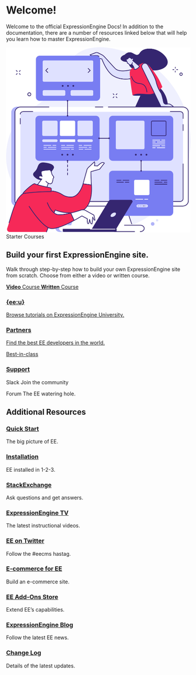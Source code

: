 <!--
    This source file is part of the open source project
    ExpressionEngine User Guide (https://github.com/ExpressionEngine/ExpressionEngine-User-Guide)

    @link      https://expressionengine.com/
    @copyright Copyright (c) 2003-2020, Packet Tide, LLC (https://packettide.com)
    @license   https://expressionengine.com/license Licensed under Apache License, Version 2.0
-->

# Welcome!

Welcome to the official ExpressionEngine Docs! In addition to the documentation, there are a number of resources linked below that will help you learn how to master ExpressionEngine.

<div id="welcome-introduce" class="max-w-full mx-auto p-8 lg:p-10 bg-white rounded-lg shadow-black flex mt-12 flex-wrap lg:flex-nowrap">
    <div class="w-64 h-64 mr-10 flex-shrink-0 mb-4 lg:mb-0">
        <img src="_images/welcome-image.svg" width="max-w-full mb-0">
    </div>
    <div class="mb-0">
        <span class="text-red font-bold uppercase text-xs mb-4 block tracking-wider">Starter Courses</span>
        <h2 class="text-purple-dark mb-4 leading-snug p-0 mt-0 border-none text-2">Build your first ExpressionEngine site.</h2>
        <p class="text-purple-dark text-base pb-7 mb-0">Walk through step-by-step how to build your own ExpressionEngine site from scratch. Choose from either a video or written course.</p>
        <p class="links-wrapper flex mb-0 flex-wrap xl:flex-nowrap">
            <a href="https://u.expressionengine.com/course/getting-started-with-expressionengine-video-course" class="inline-flex text-base h-12 leading-none justify-center items-center bg-red mb-4 xl:mb-0 mr-2.5 rounded-5 border border-solid border-red hover:bg-white hover:text-red text-white" target="_BLANK">
                <strong>Video</strong>&nbsp;Course
                <i class="fas fa-arrow-right ml-2"></i>
            </a>
            <a href="https://u.expressionengine.com/course/introduction-to-building-an-expressionengine-site" class="inline-flex text-base h-12 leading-none justify-center items-center bg-red rounded-5 border border-solid border-red hover:bg-white hover:text-red text-white" target="_BLANK">
                <strong>Written</strong>&nbsp;Course
                <i class="fas fa-arrow-right ml-2"></i>
            </a>
        </p>
    </div>
</div>

<div id="welcome-grid" class="grid grid-cols-1 lg:grid-cols-3 gap-x-6 gap-y-6 lg:gap-y-0 my-8">
    <a href="https://u.expressionengine.com" class="university rounded-lg bg-purple-new mb-0 text-white text-center overflow-hidden px-7 py-9 flex items-center justify-start flex-col relative border-none" target="_BLANK">
        <h3 class="text-3xl xl:text-5xl mb-7 mt-0 font-normal">{ee:u}</h3>
        <p class="text-base text-white text-opacity-80 mb-0">Browse tutorials on ExpressionEngine University.</p>
    </a>
    <a href="https://expressionengine.com/partners" class="partners rounded-lg bg-purple-lightest mb-0 text-center overflow-hidden pt-5 pb-7 px-7 flex items-center justify-center flex-col relative border-none" target="_BLANK">
        <span class="flex items-center justify-center rounded-full bg-purple-new p-4">
            <i class="fas fa-star text-4xl text-white text-opacity-50"></i>
        </span>
        <h3 class="text-2xl lg:text-2 text-purple-dark mt-3 mb-2">Partners</h3>
        <p class="text-base text-brand text-opacity-70 mb-0">Find the best EE developers in the world.</p>
    </a>
    <a href="https://expressionengine.com/support" class="support rounded-lg flex items-center justify-center flex-col bg-purple-regular text-white mb-0 relative h-56 lg:h-auto pt-5 pb-7 px-7 border-none" target="_BLANK">
        <p class="uppercase text-sm font-semibold mb-0">Best-in-class</p>
        <h3 class="m-0 font-semibold">Support</h3>
    </a>
</div>

<div id="welcome-links" class="grid grid-cols-1 lg:grid-cols-2 gap-x-7 gap-y-7 lg:gap-y-0 mb-12">
    <div class="slack rounded-lg bg-purple-regular pl-5 pr-6 py-3.5 relative flex mb-0 items-center">
        <p class="mr-4 flex-shrink-0 w-16 mb-0">
            <i class="fab fa-slack text-7xl text-white"></i>
        </p>
        <p class="mb-0 flex flex-wrap w-full items-center">
            <span class="title text-1.75 text-white font-semibold block w-full leading-none">Slack</span>
            <span class="flex text-base text-white text-opacity-70 w-full leading-none items-center">Join the community<i class="fas fa-arrow-right text-base ml-auto"></i></span>
        </p>
        <a href="https://expressionengine.com/blog/join-us-in-slack" class="absolute w-full h-full inset-0 border-none" target="_BLANK"></a>
    </div>
    <div class="forums rounded-lg bg-purple-lightest pl-5 pr-6 py-3.5 relative flex mb-0 items-center">
        <p class="mr-4 flex-shrink-0 w-16 h-16 bg-purple-tint rounded-5 flex items-center justify-center mb-0">
            <i class="fas fa-comment text-4xl text-white"></i>
        </p>
        <p class="mb-0 flex flex-wrap w-full items-center">
            <span class="title text-1.75 text-brand font-semibold block leading-none w-full">Forum</span>
            <span class="flex items-center text-base text-brand text-opacity-70 leading-none w-full">The EE watering hole.<i class="fas fa-arrow-right text-base ml-auto"></i></span>
        </p>
        <a href="https://expressionengine.com/forums" class="absolute w-full h-full inset-0 border-none" target="_BLANK"></a>
    </div>
</div>

<div id="welcome-resources">
    <h2 class="bold text-black mb-4 mt-0 pt-0 border-none">Additional Resources</h2>
    <div class="resources grid rid-cols-1 lg:grid-cols-3 gap-x-6 gap-y-4 lg:gap-y-8 pt-6 border-t border-gray">
        <div class="item relative pl-7 mb-0 border-none">
            <span class="absolute text-lg text-purple-light top-0.5 left-0"><i class="fas fa-bolt"></i></span>
            <div class="mb-0">
                <h3 class="text-lg text-purple-light font-semibold m-0"><a href="https://docs.expressionengine.com/latest/getting-started/the-big-picture.html">Quick Start</a></h3>
                <p class="text-sm mb-0 text-black text-opacity-45">The big picture of EE.</p>
            </div>
        </div>
        <div class="item relative pl-7 mb-0">
            <span class="absolute text-lg text-purple-light top-0.5 left-0"><i class="fas fa-download"></i></span>
            <div class="mb-0">
                <h3 class="text-lg text-purple-light font-semibold m-0"><a href="https://docs.expressionengine.com/latest/installation/installation.html" class="text-current">Installation</a></h3>
                <p class="text-sm mb-0 text-black text-opacity-45">EE installed in 1-2-3.</p>
            </div>
        </div>
        <div class="item relative pl-7 mb-0">
            <span class="absolute text-lg text-purple-light top-0.5 left-0"><i class="fab fa-stack-exchange"></i></span>
            <div class="mb-0">
                <h3 class="text-lg text-purple-light font-semibold m-0"><a href="https://expressionengine.stackexchange.com/" class="text-current" target="_BLANK">StackExchange</a></h3>
                <p class="text-sm mb-0 text-black text-opacity-45">Ask questions and get answers.</p>
            </div>
        </div>
        <div class="item relative pl-7 mb-0">
            <span class="absolute text-lg text-purple-light top-0.5 left-0"><i class="fab fa-youtube"></i></span>
            <div class="mb-0">
                <h3 class="text-lg text-purple-light font-semibold m-0"><a href="https://www.youtube.com/ExpressionEngineTV" class="text-current" target="_BLANK">ExpressionEngine TV</a></h3>
                <p class="text-sm mb-0 text-black text-opacity-45">The latest instructional videos.</p>
            </div>
        </div>
        <div class="item relative pl-7 mb-0">
            <span class="absolute text-lg text-purple-light top-0.5 left-0"><i class="fab fa-twitter-square"></i></span>
            <div class="mb-0">
                <h3 class="text-lg text-purple-light font-semibold m-0"><a href="https://twitter.com/eecms" class="text-current" target="_BLANK">EE on Twitter</a></h3>
                <p class="text-sm mb-0 text-black text-opacity-45">Follow the #eecms hastag.</p>
            </div>
        </div>
        <div class="item relative pl-7 mb-0">
            <span class="absolute text-lg text-purple-light top-0.5 left-0"><i class="fas fa-credit-card"></i></span>
            <div class="mb-0">
                <h3 class="text-lg text-purple-light font-semibold m-0"><a href="https://u.expressionengine.com/course/building-an-e-commerce-website-with-expressionengine" class="text-current" target="_BLANK">E-commerce for EE</a></h3>
                <p class="text-sm mb-0 text-black text-opacity-45">Build an e-commerce site.</p>
            </div>
        </div>
        <div class="item relative pl-7 mb-0">
            <span class="absolute text-lg text-purple-light top-0.5 left-0"><i class="fas fa-puzzle-piece"></i></span>
            <div class="mb-0">
                <h3 class="text-lg text-purple-light font-semibold m-0"><a href="https://expressionengine.com/add-ons" class="text-current" target="_BLANK">EE Add-Ons Store</a></h3>
                <p class="text-sm mb-0 text-black text-opacity-45">Extend EE’s capabilities.</p>
            </div>
        </div>
        <div class="item relative pl-7 mb-0">
            <span class="absolute text-lg text-purple-light top-0.5 left-0"><i class="fas fa-pencil-alt"></i></span>
            <div class="mb-0">
                <h3 class="text-lg text-purple-light font-semibold m-0"><a href="https://expressionengine.com/blog" class="text-current" target="_BLANK">ExpressionEngine Blog</a></h3>
                <p class="text-sm mb-0 text-black text-opacity-45">Follow the latest EE news.</p>
            </div>
        </div>
        <div class="item relative pl-7 mb-0">
            <span class="absolute text-lg text-purple-light top-0.5 left-0"><i class="fas fa-clipboard"></i></span>
            <div class="mb-0">
                <h3 class="text-lg text-purple-light font-semibold m-0"><a href="https://docs.expressionengine.com/latest/installation/changelog.html" class="text-current">Change Log</a></h3>
                <p class="text-sm mb-0 text-black text-opacity-45">Details of the latest updates.</p>
            </div>
        </div>
    </div>
</div>